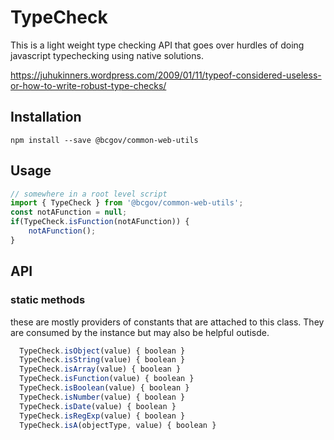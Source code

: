 # TypeCheck

This is a light weight type checking API that goes over hurdles of doing javascript typechecking using native solutions.

https://juhukinners.wordpress.com/2009/01/11/typeof-considered-useless-or-how-to-write-robust-type-checks/
## Installation

```npm install --save @bcgov/common-web-utils```

## Usage


```javascript
// somewhere in a root level script
import { TypeCheck } from '@bcgov/common-web-utils';
const notAFunction = null;
if(TypeCheck.isFunction(notAFunction)) {
    notAFunction();
}
```  
## API

### static methods
these are mostly providers of constants that are attached to this class. They are consumed by the instance but may also be helpful outisde.
```javascript
  TypeCheck.isObject(value) { boolean } 
  TypeCheck.isString(value) { boolean } 
  TypeCheck.isArray(value) { boolean } 
  TypeCheck.isFunction(value) { boolean }
  TypeCheck.isBoolean(value) { boolean }
  TypeCheck.isNumber(value) { boolean }
  TypeCheck.isDate(value) { boolean }
  TypeCheck.isRegExp(value) { boolean }
  TypeCheck.isA(objectType, value) { boolean }
```

